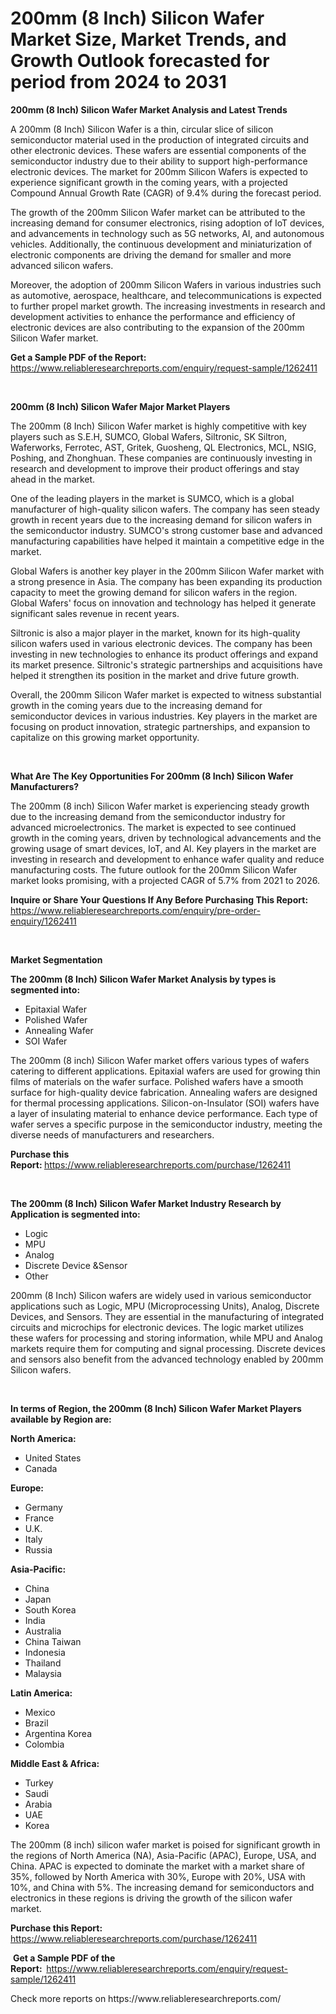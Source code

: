 <p><h1>200mm (8 Inch) Silicon Wafer Market Size, Market Trends, and Growth Outlook forecasted for period from 2024 to 2031</h1></p><p><strong>200mm (8 Inch) Silicon Wafer Market Analysis and Latest Trends</strong></p>
<p><p>A 200mm (8 Inch) Silicon Wafer is a thin, circular slice of silicon semiconductor material used in the production of integrated circuits and other electronic devices. These wafers are essential components of the semiconductor industry due to their ability to support high-performance electronic devices. The market for 200mm Silicon Wafers is expected to experience significant growth in the coming years, with a projected Compound Annual Growth Rate (CAGR) of 9.4% during the forecast period.</p><p>The growth of the 200mm Silicon Wafer market can be attributed to the increasing demand for consumer electronics, rising adoption of IoT devices, and advancements in technology such as 5G networks, AI, and autonomous vehicles. Additionally, the continuous development and miniaturization of electronic components are driving the demand for smaller and more advanced silicon wafers.</p><p>Moreover, the adoption of 200mm Silicon Wafers in various industries such as automotive, aerospace, healthcare, and telecommunications is expected to further propel market growth. The increasing investments in research and development activities to enhance the performance and efficiency of electronic devices are also contributing to the expansion of the 200mm Silicon Wafer market.</p></p>
<p><strong>Get a Sample PDF of the Report:&nbsp;</strong> <a href="https://www.reliableresearchreports.com/enquiry/request-sample/1262411">https://www.reliableresearchreports.com/enquiry/request-sample/1262411</a></p>
<p>&nbsp;</p>
<p><strong>200mm (8 Inch) Silicon Wafer Major Market Players</strong></p>
<p><p>The 200mm (8 Inch) Silicon Wafer market is highly competitive with key players such as S.E.H, SUMCO, Global Wafers, Siltronic, SK Siltron, Waferworks, Ferrotec, AST, Gritek, Guosheng, QL Electronics, MCL, NSIG, Poshing, and Zhonghuan. These companies are continuously investing in research and development to improve their product offerings and stay ahead in the market.</p><p>One of the leading players in the market is SUMCO, which is a global manufacturer of high-quality silicon wafers. The company has seen steady growth in recent years due to the increasing demand for silicon wafers in the semiconductor industry. SUMCO's strong customer base and advanced manufacturing capabilities have helped it maintain a competitive edge in the market.</p><p>Global Wafers is another key player in the 200mm Silicon Wafer market with a strong presence in Asia. The company has been expanding its production capacity to meet the growing demand for silicon wafers in the region. Global Wafers' focus on innovation and technology has helped it generate significant sales revenue in recent years.</p><p>Siltronic is also a major player in the market, known for its high-quality silicon wafers used in various electronic devices. The company has been investing in new technologies to enhance its product offerings and expand its market presence. Siltronic's strategic partnerships and acquisitions have helped it strengthen its position in the market and drive future growth.</p><p>Overall, the 200mm Silicon Wafer market is expected to witness substantial growth in the coming years due to the increasing demand for semiconductor devices in various industries. Key players in the market are focusing on product innovation, strategic partnerships, and expansion to capitalize on this growing market opportunity.</p></p>
<p>&nbsp;</p>
<p><strong>What Are The Key Opportunities For 200mm (8 Inch) Silicon Wafer Manufacturers?</strong></p>
<p><p>The 200mm (8 inch) Silicon Wafer market is experiencing steady growth due to the increasing demand from the semiconductor industry for advanced microelectronics. The market is expected to see continued growth in the coming years, driven by technological advancements and the growing usage of smart devices, IoT, and AI. Key players in the market are investing in research and development to enhance wafer quality and reduce manufacturing costs. The future outlook for the 200mm Silicon Wafer market looks promising, with a projected CAGR of 5.7% from 2021 to 2026.</p></p>
<p><strong>Inquire or Share Your Questions If Any Before Purchasing This Report:</strong> <a href="https://www.reliableresearchreports.com/enquiry/pre-order-enquiry/1262411">https://www.reliableresearchreports.com/enquiry/pre-order-enquiry/1262411</a></p>
<p>&nbsp;</p>
<p><strong>Market Segmentation</strong></p>
<p><strong>The 200mm (8 Inch) Silicon Wafer Market Analysis by types is segmented into:</strong></p>
<p><ul><li>Epitaxial Wafer</li><li>Polished Wafer</li><li>Annealing Wafer</li><li>SOI Wafer</li></ul></p>
<p><p>The 200mm (8 inch) Silicon Wafer market offers various types of wafers catering to different applications. Epitaxial wafers are used for growing thin films of materials on the wafer surface. Polished wafers have a smooth surface for high-quality device fabrication. Annealing wafers are designed for thermal processing applications. Silicon-on-Insulator (SOI) wafers have a layer of insulating material to enhance device performance. Each type of wafer serves a specific purpose in the semiconductor industry, meeting the diverse needs of manufacturers and researchers.</p></p>
<p><strong>Purchase this Report:&nbsp;</strong><a href="https://www.reliableresearchreports.com/purchase/1262411">https://www.reliableresearchreports.com/purchase/1262411</a></p>
<p>&nbsp;</p>
<p><strong>The 200mm (8 Inch) Silicon Wafer Market Industry Research by Application is segmented into:</strong></p>
<p><ul><li>Logic</li><li>MPU</li><li>Analog</li><li>Discrete Device &Sensor</li><li>Other</li></ul></p>
<p><p>200mm (8 Inch) Silicon wafers are widely used in various semiconductor applications such as Logic, MPU (Microprocessing Units), Analog, Discrete Devices, and Sensors. They are essential in the manufacturing of integrated circuits and microchips for electronic devices. The logic market utilizes these wafers for processing and storing information, while MPU and Analog markets require them for computing and signal processing. Discrete devices and sensors also benefit from the advanced technology enabled by 200mm Silicon wafers.</p></p>
<p>&nbsp;</p>
<p><strong>In terms of Region, the 200mm (8 Inch) Silicon Wafer Market Players available by Region are:</strong></p>
<p>
    <p> <strong> North America: </strong>
        <ul>
            <li>United States</li>
            <li>Canada</li>
        </ul>
        </p> 
    <p> <strong> Europe: </strong>
        <ul>
            <li>Germany</li>
            <li>France</li>
            <li>U.K.</li>
            <li>Italy</li>
            <li>Russia</li>
        </ul>
        </p> 
    <p> <strong> Asia-Pacific: </strong>
        <ul>
            <li>China</li>
            <li>Japan</li>
            <li>South Korea</li>
            <li>India</li>
            <li>Australia</li>
            <li>China Taiwan</li>
            <li>Indonesia</li>
            <li>Thailand</li>
            <li>Malaysia</li>
        </ul>
        </p> 
    <p> <strong> Latin America: </strong>
        <ul>
            <li>Mexico</li>
            <li>Brazil</li>
            <li>Argentina Korea</li>
            <li>Colombia</li>
        </ul>
        </p> 
    <p> <strong> Middle East & Africa: </strong>
        <ul>
            <li>Turkey</li>
            <li>Saudi</li>
            <li>Arabia</li>
            <li>UAE</li>
            <li>Korea</li>
        </ul>
    </p>
    </p>
<p><p>The 200mm (8 inch) silicon wafer market is poised for significant growth in the regions of North America (NA), Asia-Pacific (APAC), Europe, USA, and China. APAC is expected to dominate the market with a market share of 35%, followed by North America with 30%, Europe with 20%, USA with 10%, and China with 5%. The increasing demand for semiconductors and electronics in these regions is driving the growth of the silicon wafer market.</p></p>
<p><strong>Purchase this Report: </strong><a href="https://www.reliableresearchreports.com/purchase/1262411">https://www.reliableresearchreports.com/purchase/1262411</a></p>
<p>&nbsp;<strong>Get a Sample PDF of the Report:&nbsp;&nbsp;</strong><a href="https://www.reliableresearchreports.com/enquiry/request-sample/1262411">https://www.reliableresearchreports.com/enquiry/request-sample/1262411</a></p>
<p><strong></strong></p>
<p>Check more reports on https://www.reliableresearchreports.com/</p>
